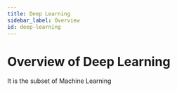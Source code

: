 ```yaml
---
title: Deep Learning
sidebar_label: Overview
id: deep-learning
---
```


# Overview of Deep Learning

It is the subset of Machine Learning
